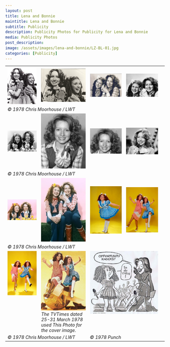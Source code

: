 ```yaml
---
layout: post
title: Lena and Bonnie
maintitle: Lena and Bonnie
subtitle: Publicity
description: Publicity Photos for Publicity for Lena and Bonnie
media: Publicity Photos
post_description: 
image: /assets/images/lena-and-bonnie/LZ-BL-01.jpg
categories: [Publicity]
---
```


<table>
<tr>
<td><img src="/assets/images/lena-and-bonnie/LZ-BL-01.jpg"></td>
<td><img src="/assets/images/lena-and-bonnie/lena-bonnie-01.jpg"></td>
<td><img src="/assets/images/lena-and-bonnie/lena-bonnie-02.jpg"></td>
<td><img src="/assets/images/lena-and-bonnie/lena-bonnie-03.jpg"></td>
</tr>

<tr>
<td colspan="4" style="font-style: italic;">&copy; 1978 Chris Moorhouse / LWT</td>
</tr>

<tr>
<td><img src="/assets/images/lena-and-bonnie/lena-bonnie-04.jpg"></td>
<td><img src="/assets/images/lena-and-bonnie/lena-bonnie-05.jpg"></td>
<td><img src="/assets/images/lena-and-bonnie/lena-bonnie-06.jpg"></td>
<td><img src="/assets/images/lena-and-bonnie/lena-bonnie-07.jpg"></td>
</tr>

<tr>
<td colspan="4" style="font-style: italic;">&copy; 1978 Chris Moorhouse / LWT</td>
</tr>

<tr>
<td><img src="/assets/images/lena-and-bonnie/lena-bonnie-08.jpg"></td>
<td><img src="/assets/images/lena-and-bonnie/lena-bonnie-09.jpg"></td>
<td><img src="/assets/images/lena-and-bonnie/lena-bonnie-10.jpg"></td>
<td><img src="/assets/images/lena-and-bonnie/lena-bonnie-11.jpg"></td>
<td></td>
</tr>

<tr>
<td colspan="4" style="font-style: italic;">&copy; 1978 Chris Moorhouse / LWT</td>
</tr>

<tr style="vertical-align: top;">
<td><img src="/assets/images/lena-and-bonnie/lena-bonnie-12.jpg"></td>
<td style="font-style: italic;"><img src="/assets/images/lena-and-bonnie/lena-bonnie-13.jpg"><br />The TVTimes dated<br />25-31 March 1978 used This Photo for the cover image.</td>
<td colspan="2"><img src="/assets/images/lena-and-bonnie/punch-lena-bonnie.jpg"></td>
</tr>

<tr>
<td colspan="2" style="font-style: italic;">&copy; 1978 Chris Moorhouse / LWT</td>
<td colspan="2" style="font-style: italic;">&copy; 1978 Punch</td>
</tr>
</table>

